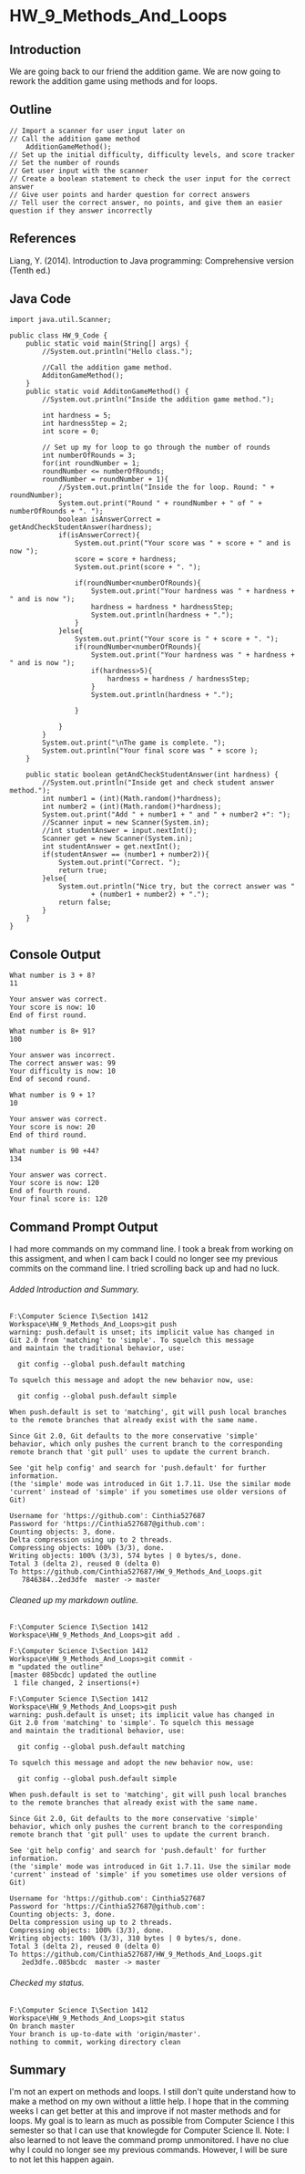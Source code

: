 # HW_9_Methods_And_Loops 

## Introduction

We are going back to our friend the addition game.
We are now going to rework the addition game using methods and for loops.

## Outline

```
// Import a scanner for user input later on
// Call the addition game method
	AdditionGameMethod();
// Set up the initial difficulty, difficulty levels, and score tracker
// Set the number of rounds
// Get user input with the scanner
// Create a boolean statement to check the user input for the correct answer
// Give user points and harder question for correct answers
// Tell user the correct answer, no points, and give them an easier question if they answer incorrectly
```

## References

Liang, Y. (2014). Introduction to Java programming: Comprehensive version (Tenth ed.)

## Java Code

```
import java.util.Scanner;

public class HW_9_Code {
	public static void main(String[] args) {
		//System.out.println("Hello class.");
		
		//Call the addition game method.
		AdditonGameMethod();
	}
	public static void AdditonGameMethod() {
		//System.out.println("Inside the addition game method.");
		
		int hardness = 5;
		int hardnessStep = 2;
		int score = 0;
		
		// Set up my for loop to go through the number of rounds
		int numberOfRounds = 3;
		for(int roundNumber = 1; 
		roundNumber <= numberOfRounds;  
		roundNumber = roundNumber + 1){
			//System.out.println("Inside the for loop. Round: " + roundNumber);
			System.out.print("Round " + roundNumber + " of " + numberOfRounds + ". ");
			boolean isAnswerCorrect = getAndCheckStudentAnswer(hardness);
			if(isAnswerCorrect){
				System.out.print("Your score was " + score + " and is now ");
				score = score + hardness;
				System.out.print(score + ". ");
				
				if(roundNumber<numberOfRounds){
					System.out.print("Your hardness was " + hardness + " and is now ");
					hardness = hardness * hardnessStep;
					System.out.println(hardness + ".");
				}
			}else{
				System.out.print("Your score is " + score + ". ");
				if(roundNumber<numberOfRounds){
					System.out.print("Your hardness was " + hardness + " and is now ");
					if(hardness>5){
						hardness = hardness / hardnessStep;
					}
					System.out.println(hardness + ".");
					
				}
				
			}
		}
		System.out.print("\nThe game is complete. ");
		System.out.println("Your final score was " + score );
	}
	
	public static boolean getAndCheckStudentAnswer(int hardness) {
		//System.out.println("Inside get and check student answer method.");
		int number1 = (int)(Math.random()*hardness);
		int number2 = (int)(Math.random()*hardness);
		System.out.print("Add " + number1 + " and " + number2 +": ");
		//Scanner input = new Scanner(System.in);
		//int studentAnswer = input.nextInt();
		Scanner get = new Scanner(System.in);
		int studentAnswer = get.nextInt();
		if(studentAnswer == (number1 + number2)){
			System.out.print("Correct. ");
			return true;
		}else{
			System.out.println("Nice try, but the correct answer was " 
					+ (number1 + number2) + ".");
			return false;
		}
	}
}
```

## Console Output


```
What number is 3 + 8?
11

Your answer was correct.
Your score is now: 10
End of first round.

What number is 8+ 91?
100

Your answer was incorrect.
The correct answer was: 99
Your difficulty is now: 10
End of second round.

What number is 9 + 1?
10

Your answer was correct.
Your score is now: 20
End of third round.

What number is 90 +44?
134

Your answer was correct.
Your score is now: 120
End of fourth round.
Your final score is: 120

```

## Command Prompt Output

I had more commands on my command line.
I took a break from working on this assigment, and when I cam back I could no longer see my previous commits on the command line.
I tried scrolling back up and had no luck.

###### Added Introduction and Summary.

```
F:\Computer Science I\Section 1412 Workspace\HW_9_Methods_And_Loops>git push
warning: push.default is unset; its implicit value has changed in
Git 2.0 from 'matching' to 'simple'. To squelch this message
and maintain the traditional behavior, use:

  git config --global push.default matching

To squelch this message and adopt the new behavior now, use:

  git config --global push.default simple

When push.default is set to 'matching', git will push local branches
to the remote branches that already exist with the same name.

Since Git 2.0, Git defaults to the more conservative 'simple'
behavior, which only pushes the current branch to the corresponding
remote branch that 'git pull' uses to update the current branch.

See 'git help config' and search for 'push.default' for further information.
(the 'simple' mode was introduced in Git 1.7.11. Use the similar mode
'current' instead of 'simple' if you sometimes use older versions of Git)

Username for 'https://github.com': Cinthia527687
Password for 'https://Cinthia527687@github.com':
Counting objects: 3, done.
Delta compression using up to 2 threads.
Compressing objects: 100% (3/3), done.
Writing objects: 100% (3/3), 574 bytes | 0 bytes/s, done.
Total 3 (delta 2), reused 0 (delta 0)
To https://github.com/Cinthia527687/HW_9_Methods_And_Loops.git
   7846384..2ed3dfe  master -> master
```

###### Cleaned up my markdown outline.


```
F:\Computer Science I\Section 1412 Workspace\HW_9_Methods_And_Loops>git add .

F:\Computer Science I\Section 1412 Workspace\HW_9_Methods_And_Loops>git commit -
m "updated the outline"
[master 085bcdc] updated the outline
 1 file changed, 2 insertions(+)

F:\Computer Science I\Section 1412 Workspace\HW_9_Methods_And_Loops>git push
warning: push.default is unset; its implicit value has changed in
Git 2.0 from 'matching' to 'simple'. To squelch this message
and maintain the traditional behavior, use:

  git config --global push.default matching

To squelch this message and adopt the new behavior now, use:

  git config --global push.default simple

When push.default is set to 'matching', git will push local branches
to the remote branches that already exist with the same name.

Since Git 2.0, Git defaults to the more conservative 'simple'
behavior, which only pushes the current branch to the corresponding
remote branch that 'git pull' uses to update the current branch.

See 'git help config' and search for 'push.default' for further information.
(the 'simple' mode was introduced in Git 1.7.11. Use the similar mode
'current' instead of 'simple' if you sometimes use older versions of Git)

Username for 'https://github.com': Cinthia527687
Password for 'https://Cinthia527687@github.com':
Counting objects: 3, done.
Delta compression using up to 2 threads.
Compressing objects: 100% (3/3), done.
Writing objects: 100% (3/3), 310 bytes | 0 bytes/s, done.
Total 3 (delta 2), reused 0 (delta 0)
To https://github.com/Cinthia527687/HW_9_Methods_And_Loops.git
   2ed3dfe..085bcdc  master -> master
```

###### Checked my status.


```
F:\Computer Science I\Section 1412 Workspace\HW_9_Methods_And_Loops>git status
On branch master
Your branch is up-to-date with 'origin/master'.
nothing to commit, working directory clean
```

## Summary
I'm not an expert on methods and loops. I still don't quite understand how to make a method on my own without a little help.
I hope that in the comming weeks I can get better at this and improve if not master methods and for loops.
My goal is to learn as much as possible from Computer Science I this semester so that I can use that knowlegde for Computer Science II.
Note: I also learned to not leave the command promp unmonitored. I have no clue why I could no longer see my previous commands.
However, I will be sure to not let this happen again.